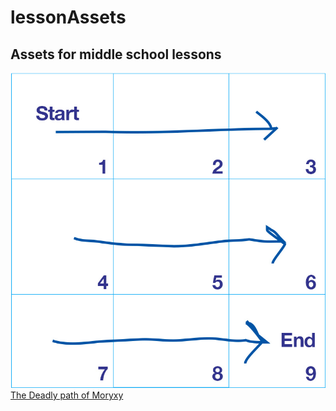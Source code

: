 # lessonAssets
## Assets for middle school lessons

![Map decoder guide](/Moryxy/puzzle_guide.jpg)
[The Deadly path of Moryxy](/Moryxy/map_puzzle.html)
